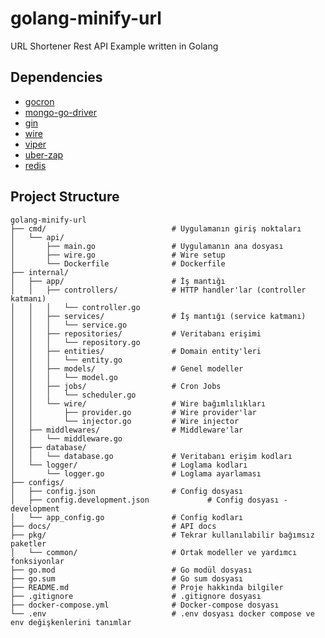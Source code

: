 # golang-minify-url
URL Shortener Rest API Example written in Golang

## Dependencies
- [gocron](https://github.com/go-co-op/gocron)
- [mongo-go-driver](https://github.com/mongodb/mongo-go-driver)
- [gin](https://github.com/gin-gonic/gin)
- [wire](https://github.com/google/wire)
- [viper](https://github.com/spf13/viper)
- [uber-zap](https://github.com/uber-go/zap)
- [redis](https://github.com/redis/go-redis)

## Project Structure

```
golang-minify-url
├── cmd/                            # Uygulamanın giriş noktaları
│   └── api/
│       ├── main.go                 # Uygulamanın ana dosyası
│       ├── wire.go                 # Wire setup
│       └── Dockerfile              # Dockerfile
├── internal/
│   ├── app/                        # İş mantığı
│   │   ├── controllers/            # HTTP handler'lar (controller katmanı)
│   │   │   └── controller.go
│   │   ├── services/               # İş mantığı (service katmanı)
│   │   │   └── service.go
│   │   ├── repositories/           # Veritabanı erişimi
│   │   │   └── repository.go
│   │   ├── entities/               # Domain entity'leri
│   │   │   └── entity.go
│   │   ├── models/                 # Genel modeller
│   │   │   └── model.go
│   │   ├── jobs/                   # Cron Jobs
│   │   │   └── scheduler.go
│   │   └── wire/                   # Wire bağımlılıkları
│   │       ├── provider.go         # Wire provider'lar
│   │       └── injector.go         # Wire injector
│   ├── middlewares/                # Middleware'lar
│   │   └── middleware.go
│   ├── database/
│   │   └── database.go             # Veritabanı erişim kodları
│   └── logger/                     # Loglama kodları
│       └── logger.go               # Loglama ayarlaması
├── configs/
│   ├── config.json                 # Config dosyası
│   ├── config.development.json             # Config dosyası - development
│   └── app_config.go               # Config kodları
├── docs/                           # API docs
├── pkg/                            # Tekrar kullanılabilir bağımsız paketler
│   └── common/                     # Ortak modeller ve yardımcı fonksiyonlar
├── go.mod                          # Go modül dosyası
├── go.sum                          # Go sum dosyası
├── README.md                       # Proje hakkında bilgiler
├── .gitignore                      # .gitignore dosyası
├── docker-compose.yml              # Docker-compose dosyası
└── .env                            # .env dosyası docker compose ve env değişkenlerini tanımlar
```
